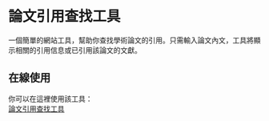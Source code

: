 # 論文引用查找工具

一個簡單的網站工具，幫助你查找學術論文的引用。只需輸入論文內文，工具將顯示相關的引用信息或已引用該論文的文獻。


## 在線使用

你可以在這裡使用該工具：  
[論文引用查找工具](https://boatman3132.github.io/paper_referance_finder/)

